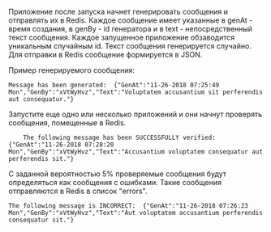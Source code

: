 Приложение после запуска начнет генерировать сообщения и отправлять их в Redis. 
Каждое сообщение имеет указанные в genAt - время создания, в genBy - id генератора и в text - непосредственный текст сообщения.
Каждое запущенное приложение обзаводится уникальным случайным id. Текст сообщения генерируется случайно. 
Для отправки в Redis сообщение формируется в JSON.

Пример генерируемого сообщения:

    Message has been generated:  {"GenAt":"11-26-2018 07:25:49 Mon","GenBy":"xVtWyHvz","Text":"Voluptatem accusantium sit perferendis aut consequatur."}

Запустите еще одно или несколько приложений и они начнут проверять сообщения, помещенные в Redis. 

		The following message has been SUCCESSFULLY verified: {"GenAt":"11-26-2018 07:28:20 Mon","GenBy":"xVtWyHvz","Text":"Accusantium voluptatem consequatur aut perferendis sit."}

С заданной вероятностью 5% проверяемые сообщения будут определяться как сообщения с ошибками. 
Такие сообщения отправляются в Redis в список "errors". 

    The following message is INCORRECT:  {"GenAt":"11-26-2018 07:26:23 Mon","GenBy":"xVtWyHvz","Text":"Aut voluptatem accusantium perferendis consequatur sit."}
		

